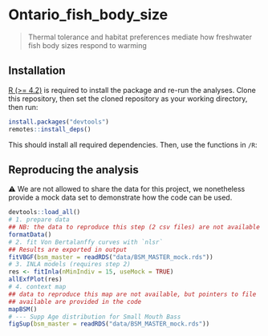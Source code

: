# Ontario_fish_body_size

> Thermal tolerance and habitat preferences mediate how freshwater fish body sizes respond to warming


## Installation

[R (>= 4.2)](https://www.r-project.org/) is required to install the package and re-run the analyses. Clone this repository, then set the cloned repository as your working directory, then run:

```R
install.packages("devtools")
remotes::install_deps()
```

This should install all required dependencies. Then, use the functions in `/R`:


## Reproducing the analysis 

⚠️ We are not allowed to share the data for this project, we nonetheless provide a mock data set to demonstrate how the code can be used. 


```R 
devtools::load_all()
# 1. prepare data 
## NB: the data to reproduce this step (2 csv files) are not available
formatData()
# 2. fit Von Bertalanffy curves with `nlsr`
## Results are exported in output
fitVBGF(bsm_master = readRDS("data/BSM_MASTER_mock.rds"))
# 3. INLA models (requires step 2)
res <- fitInla(nMinIndiv = 15, useMock = TRUE)
allExfPlot(res)
# 4. context map
## data to reproduce this map are not available, but pointers to file 
## available are provided in the code
mapBSM()
# --- Supp Age distribution for Small Mouth Bass
figSup(bsm_master = readRDS("data/BSM_MASTER_mock.rds"))
```
